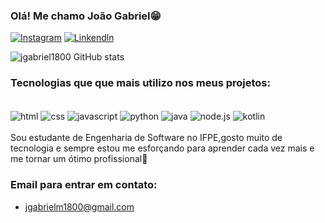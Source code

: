 

### Olá! Me chamo João Gabriel😁

[![Instagram](https://img.shields.io/badge/Instagram-E4405F?style=for-the-badge&logo=instagram&logoColor=white)](https://www.instagram.com/j_gabriel08/)
[![Linkendln]( https://img.shields.io/badge/LinkedIn-0077B5?style=for-the-badge&logo=linkedin&logoColor=white)](https://www.linkedin.com/in/jo%C3%A3o-gabriel-marcos-da-silva-b1695b331/)

![jgabriel1800 GitHub stats](https://github-readme-stats.vercel.app/api?username=Jgabriel1800&show_icons=true&theme=dracula)

### Tecnologias que que mais utilizo nos meus projetos:
<div style="display: inline_block"><br/>
    <img align="center" alt="html" src="https://img.shields.io/badge/HTML-239120?style=for-the-badge&logo=html5&logoColor=white"/>
    <img align="center" alt="css" src="https://img.shields.io/badge/CSS-239120?&style=for-the-badge&logo=css3&logoColor=white"/>
    <img align="center" alt="javascript" src="https://img.shields.io/badge/JavaScript-F7DF1E?style=for-the-badge&logo=javascript&logoColor=black"/>
    <img align="center" alt="python" src="https://img.shields.io/badge/Python-3776AB?style=for-the-badge&logo=python&logoColor=white"/>
    <img align="center" alt="java" src="https://img.shields.io/badge/Java-ED8B00?style=for-the-badge&logo=openjdk&logoColor=white"/>
    <img align="center" alt="node.js" src="https://img.shields.io/badge/Node.js-43853D?style=for-the-badge&logo=node.js&logoColor=white"/>
    <img align="center" alt="kotlin" src="https://img.shields.io/badge/Kotlin-0095D5?&style=for-the-badge&logo=kotlin&logoColor=white"/>
</div><br/>
Sou estudante de Engenharia de Software no IFPE,gosto muito de tecnologia e sempre estou me esforçando para aprender cada vez mais e me tornar um ótimo profissional🙂

### Email para entrar em contato:

- jgabrielm1800@gmail.com


